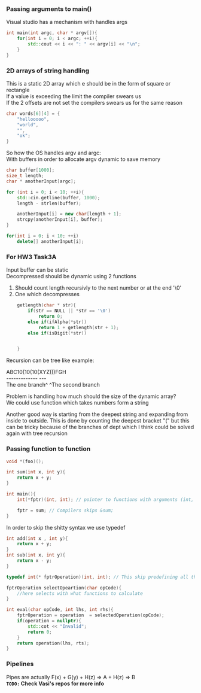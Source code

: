 ### Passing arguments to main()
Visual studio has a mechanism with handles args
```c++
int main(int argc, char * argv[]){
    for(int i = 0; i < argc; ++i){
        std::cout << i << ": " << argv[i] << "\n";
    }
}
```

### 2D arrays of string handling
This is a static 2D array which e should be in the form of square or rectangle  
If a value is exceeding the limit the compiler swears us  
If the 2 offsets are not set the compilers swears us for the same reason
```c++
char words[6][4] = {
    "hellooooo",
    "world",
    "",
    "ok";
}
```

So how the OS handles argv and argc:  
With buffers in order to allocate argv dynamic to save memory  
```c++
char buffer[1000];
size_t length;
char * anotherInput[argc];

for (int i = 0; i < 10; ++i){
    std::cin.getline(buffer, 1000);
    length - strlen(buffer);

    anotherInput[i] = new char[length + 1];
    strcpy(anotherInput[i], buffer);
}

for(int i = 0; i < 10; ++i)
    delete[] anotherInput[i];
```
### For HW3 Task3A
Input buffer can be static  
Decompressed should be dynamic using 2 functions  
1. Should count length recursivly to the next number or at the end '\0'  
2. One which decompresses  
```c++
    getlength(char * str){
        if(str == NULL || *str == '\0')
            return 0;
        else if(ifAlpha(*str))
            return 1 + getlength(str + 1);
        else if(isDigit(*str))


    }
```

Recursion can be tree like example:  

ABC10(10(10(XYZ)))FGH  
    ------------- ---  
The one branch^    ^The second branch  

Problem is handling how much should the size of the dynamic array?  
We could use function which takes numbers form a string  

Another good way is starting from the deepest string and expanding from
inside to outside. This is done by counting the deepest bracket "(" but
this can be tricky because of the branches of dept which I think could be
solved again with tree recursion  

### Passing function to function
```c++
void *(foo)();

int sum(int x, int y){
    return x + y;
}

int main(){
    int(*fptr)(int, int); // pointer to functions with arguments (int, int);

    fptr = sum; // Compilers skips &sum;
}
```
In order to skip the shitty syntax we use typedef  
```c++
int add(int x , int y){
    return x + y;
}
int sub(int x, int y){
    return x - y;
}

typedef int(* fptrOperation)(int, int); // This skip predefining all the Operations

fptrOperation selectOpeartion(char opCode){
    //here selects with what functions to calculate
}

int eval(char opCode, int lhs, int rhs){
    fptrOperation = operation  = selectedOperation(opCode);
    if(operation = nullptr){
        std::cot << "Invalid";
        return 0;
    }
    return operation(lhs, rts);
}
```

### Pipelines
Pipes are actually F(x) + G(y) + H(z) => A + H(z) => B  
**`TODO:` Check Vasi's repos for more info**
